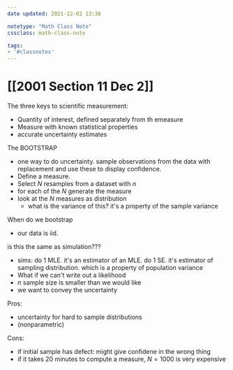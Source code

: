 ```yaml
---
date updated: 2021-12-02 13:38

notetype: "Math Class Note"
cssclass: math-class-note

tags: 
- '#classnotes'
---
```


# [[2001 Section 11 Dec 2]]


The three keys to scientific measurement:
- Quantity of interest, defined separately from th emeasure
- Measure with known statistical properties
- accurate uncertainty estimates


The BOOTSTRAP
- one way to do uncertainty. sample observations from the data with replacement and use these to display confidence.
- Define a measure. 
- Select $N$ resamples from a dataset with $n$ 
- for each of the $N$ generate the measure
- look at the $N$ measures as distribution
	- what is the variance of this? it's a property of the sample variance 

When do we bootstrap
- our data is iid.


is this the same as simulation???
- sims: do 1 MLE. it's an estimator of an MLE. do 1 SE. it's estimator of sampling distribution. which is a property of population variance
- What if we can't write out a likelihood
- $n$ sample size is smaller than we would like
- we want to convey the uncertainty

Pros:
- uncertainty for hard to sample distributions
- (nonparametric)

Cons:
- if initial sample has defect: might give confidene in the wrong thing
- if it takes 20 minutes to compute a measure, $N = 1000$ is very expensive